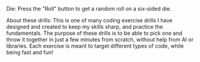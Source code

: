 Die: Press the "Roll" button to get a random roll on a six-sided die.

About these drills: This is one of many coding exercise drills I have designed and created to keep my skills sharp, and practice the fundamentals. The purpose of these drills is to be able to pick one and throw it together in just a few minutes from scratch, without help from AI or libraries. Each exercise is meant to target different types of code, while being fast and fun!
